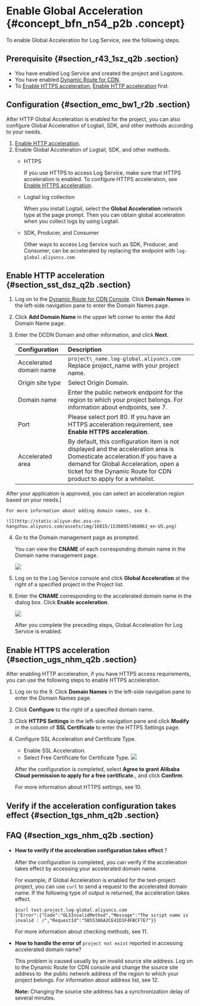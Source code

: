 # Enable Global Acceleration {#concept_bfn_n54_p2b .concept}

To enable Global Acceleration for Log Service, see the following steps.

## Prerequisite {#section_r43_1sz_q2b .section}

-   You have enabled Log Service and created the project and Logstore.
-   You have enabled [Dynamic Route for CDN](https://dcdn.console.aliyun.com/).
-   To [Enable HTTPS acceleration](#), [Enable HTTP acceleration](#) first.

## Configuration {#section_emc_bw1_r2b .section}

After HTTP Global Acceleration is enabled for the project, you can also configure Global Acceleration of Logtail, SDK, and other methods according to your needs.

1.  [Enable HTTP acceleration](#).
2.  Enable Global Acceleration of Logtail, SDK, and other methods.
    -   HTTPS

        If you use HTTPS to access Log Service, make sure that HTTPS acceleration is enabled. To configure HTTPS acceleration, see [Enable HTTPS acceleration](#).

    -   Logtail log collection

        When you install Logtail, select the **Global Acceleration** network type at the page prompt. Then you can obtain global acceleration when you collect logs by using Logtail.

    -   SDK, Producer, and Consumer

        Other ways to access Log Service such as SDK, Producer, and Consumer, can be accelerated by replacing the endpoint with `log-global.aliyuncs.com`.


## Enable HTTP acceleration {#section_sst_dsz_q2b .section}

1.  Log on to the [Dynamic Route for CDN Console](https://dcdn.console.aliyun.com/). Click **Domain Names** in the left-side navigation pane to enter the Domain Names page.
2.  Click **Add Domain Name** in the upper left corner to enter the Add Domain Name page.
3.  Enter the DCDN Domain and other information, and click **Next**.

    |Configuration|Description|
    |:------------|:----------|
    |Accelerated domain name|`project\_name.log-global.aliyuncs.com` Replace project\_name with your project name.|
    |Origin site type|Select Origin Domain.|
    |Domain name|Enter the public network endpoint for the region to which your project belongs. For information about endpoints, see 7.|
    |Port|Please select port 80. If you have an HTTPS acceleration requirement, see **Enable HTTPS acceleration**.|
    |Accelerated area|By default, this configuration item is not displayed and the acceleration area is Domesticate acceleration.If you have a demand for Global Acceleration, open a ticket for the Dynamic Route for CDN product to apply for a whitelist.

After your application is approved, you can select an acceleration region based on your needs.|

    For more information about adding domain names, see 8.

    ![](http://static-aliyun-doc.oss-cn-hangzhou.aliyuncs.com/assets/img/16815/15368957468063_en-US.png)

4.  Go to the Domain management page as prompted.

    You can view the **CNAME** of each corresponding domain name in the Domain name management page.

    ![](http://static-aliyun-doc.oss-cn-hangzhou.aliyuncs.com/assets/img/16815/15368957468064_en-US.png)

5.  Log on to the Log Service console and click **Global Acceleration** at the right of a specified project in the Project list.
6.  Enter the **CNAME** corresponding to the accelerated domain name in the dialog box. Click **Enable acceleration**.

    ![](http://static-aliyun-doc.oss-cn-hangzhou.aliyuncs.com/assets/img/16815/15368957468065_en-US.png)

    After you complete the preceding steps, Global Acceleration for Log Service is enabled.


## Enable HTTPS acceleration {#section_ugs_nhm_q2b .section}

After enabling HTTP acceleration, if you have HTTPS access requirements, you can use the following steps to enable HTTPS acceleration.

1.  Log on to the 9. Click **Domain Names** in the left-side navigation pane to enter the Domain Names page.
2.  Click **Configure** to the right of a specified domain name.
3.  Click **HTTPS Settings** in the left-side navigation pane and click **Modify** in the column of **SSL Certificate** to enter the HTTPS Settings page.
4.  Configure SSL Acceleration and Certificate Type.

    -   Enable SSL Acceleration.
    -   Select Free Certificate for Certificate Type.
    ![](http://static-aliyun-doc.oss-cn-hangzhou.aliyuncs.com/assets/img/16815/15368957468066_en-US.png)

    After the configuration is completed, select **Agree to grant Alibaba Cloud permission to apply for a free certificate.**, and click **Confirm**.

    For more information about HTTPS settings, see 10.


## Verify if the acceleration configuration takes effect {#section_tgs_nhm_q2b .section}

## FAQ {#section_xgs_nhm_q2b .section}

-   **How to verify if the acceleration configuration takes effect**？

    After the configuration is completed, you can verify if the acceleration takes effect by accessing your accelerated domain name.

    For example, if Global Acceleration is enabled for the test-project project, you can use `curl` to send a request to the accelerated domain name. If the following type of output is returned, the acceleration takes effect.

    ```
    $curl test-project.log-global.aliyuncs.com
    {"Error":{"Code":"OLSInvalidMethod","Message":"The script name is invalid : /","RequestId":"5B55386A2CE41D1F4FBCF7E7"}}
    
    ```

    For more information about checking methods, see 11.

-   **How to handle the error of** `project not exist` reported in accessing accelerated domain name?

    This problem is caused usually by an invalid source site address. Log on to the Dynamic Route for CDN console and change the source site address to  the public network address of the region to which your project belongs. For information about address list, see 12.

    **Note:** Changing the source site address has a synchronization delay of several minutes.


